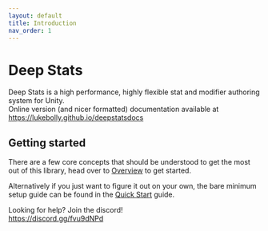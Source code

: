 ```yaml
---
layout: default
title: Introduction
nav_order: 1
---
```


# Deep Stats

Deep Stats is a high performance, highly flexible stat and modifier authoring system for Unity.   
Online version (and nicer formatted) documentation available at <https://lukebolly.github.io/deepstatsdocs>

## Getting started
There are a few core concepts that should be understood to get the most out of this library, head over to [Overview](/docs/overview.md) to get started.

Alternatively if you just want to figure it out on your own, the bare minimum setup guide can be found in the [Quick Start](/docs/quickstart.md) guide.

Looking for help? Join the discord!  
<https://discord.gg/fvu9dNPd>
